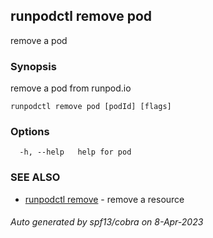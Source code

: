## runpodctl remove pod

remove a pod

### Synopsis

remove a pod from runpod.io

```
runpodctl remove pod [podId] [flags]
```

### Options

```
  -h, --help   help for pod
```

### SEE ALSO

* [runpodctl remove](runpodctl_remove.md)	 - remove a resource

###### Auto generated by spf13/cobra on 8-Apr-2023
